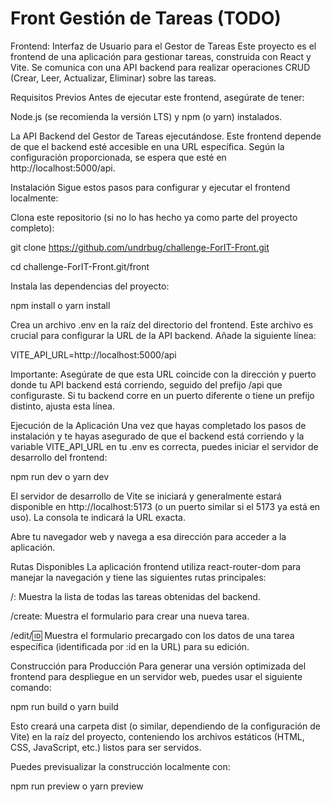 # Front Gestión de Tareas (TODO)

Frontend: Interfaz de Usuario para el Gestor de Tareas
Este proyecto es el frontend de una aplicación para gestionar tareas, construida con React y Vite. Se comunica con una API backend para realizar operaciones CRUD (Crear, Leer, Actualizar, Eliminar) sobre las tareas.

Requisitos Previos
Antes de ejecutar este frontend, asegúrate de tener:

Node.js (se recomienda la versión LTS) y npm (o yarn) instalados.

La API Backend del Gestor de Tareas ejecutándose. Este frontend depende de que el backend esté accesible en una URL específica. Según la configuración proporcionada, se espera que esté en http://localhost:5000/api.

Instalación
Sigue estos pasos para configurar y ejecutar el frontend localmente:

Clona este repositorio (si no lo has hecho ya como parte del proyecto completo):

git clone https://github.com/undrbug/challenge-ForIT-Front.git

cd challenge-ForIT-Front.git/front 

Instala las dependencias del proyecto:

npm install o yarn install

Crea un archivo .env en la raíz del directorio del frontend. Este archivo es crucial para configurar la URL de la API backend. Añade la siguiente línea:

VITE_API_URL=http://localhost:5000/api

Importante: Asegúrate de que esta URL coincide con la dirección y puerto donde tu API backend está corriendo, seguido del prefijo /api que configuraste. Si tu backend corre en un puerto diferente o tiene un prefijo distinto, ajusta esta línea.

Ejecución de la Aplicación
Una vez que hayas completado los pasos de instalación y te hayas asegurado de que el backend está corriendo y la variable VITE_API_URL en tu .env es correcta, puedes iniciar el servidor de desarrollo del frontend:

npm run dev o yarn dev

El servidor de desarrollo de Vite se iniciará y generalmente estará disponible en http://localhost:5173 (o un puerto similar si el 5173 ya está en uso). La consola te indicará la URL exacta.

Abre tu navegador web y navega a esa dirección para acceder a la aplicación.

Rutas Disponibles
La aplicación frontend utiliza react-router-dom para manejar la navegación y tiene las siguientes rutas principales:

/: Muestra la lista de todas las tareas obtenidas del backend.

/create: Muestra el formulario para crear una nueva tarea.

/edit/:id: Muestra el formulario precargado con los datos de una tarea específica (identificada por :id en la URL) para su edición.

Construcción para Producción
Para generar una versión optimizada del frontend para despliegue en un servidor web, puedes usar el siguiente comando:

npm run build o yarn build

Esto creará una carpeta dist (o similar, dependiendo de la configuración de Vite) en la raíz del proyecto, conteniendo los archivos estáticos (HTML, CSS, JavaScript, etc.) listos para ser servidos.

Puedes previsualizar la construcción localmente con:

npm run preview o yarn preview
